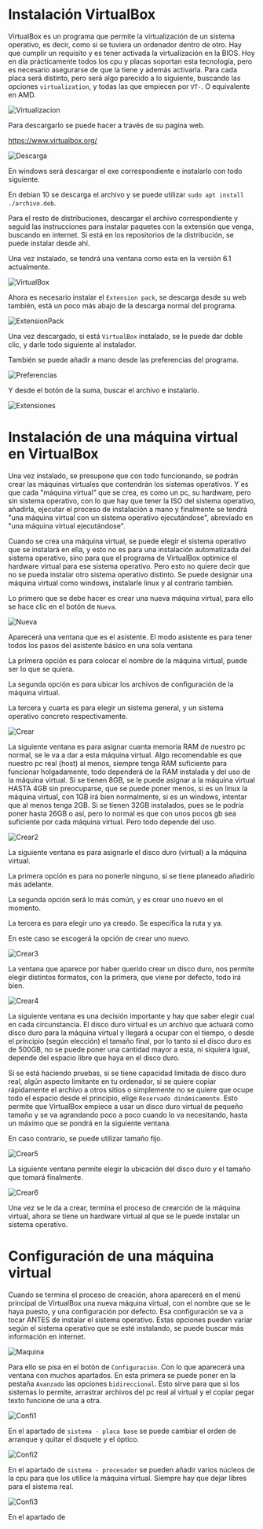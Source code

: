 
# Instalación VirtualBox

VirtualBox es un programa que permite la virtualización de un sistema operativo, es decir, como si se tuviera un ordenador dentro de otro. Hay que cumplir un requisito y es tener activada la virtualización en la BIOS. Hoy en día prácticamente todos los cpu y placas soportan esta tecnología, pero es necesario asegurarse de que la tiene y además activarla. Para cada placa será distinto, pero será algo parecido a lo siguiente, buscando las opciones `virtualization`, y todas las que empiecen por `VT-`. O equivalente en AMD.

![Virtualizacion](../Recursos/UEFIAdvanced.jpg)

Para descargarlo se puede hacer a través de su pagina web.

https://www.virtualbox.org/

![Descarga](../Recursos/DescargaVirtualBox.png)

En windows será descargar el exe correspondiente e instalarlo con todo siguiente.

En debian 10 se descarga el archivo y se puede utilizar `sudo apt install ./archivo.deb`.

Para el resto de distribuciones, descargar el archivo correspondiente y seguid las instrucciones para instalar paquetes con la extensión que venga, buscando en internet. Si está en los repositorios de la distribución, se puede instalar desde ahí.

Una vez instalado, se tendrá una ventana como esta en la versión 6.1 actualmente.

![VirtualBox](../Recursos/VirtualBox.png)

Ahora es necesario instalar el `Extension pack`, se descarga desde su web también, está un poco más abajo de la descarga normal del programa.

![ExtensionPack](../Recursos/ExtensionPackVirtualBox.png)

Una vez descargado, si está `VirtualBox` instalado, se le puede dar doble clic, y darle todo siguiente al instalador.

También se puede añadir a mano desde las preferencias del programa.

![Preferencias](../Recursos/PreferenciasVirtualBox.png)

Y desde el botón de la suma, buscar el archivo e instalarlo.

![Extensiones](../Recursos/ExtensionesVirtualBox.png)

# Instalación de una máquina virtual en VirtualBox

Una vez instalado, se presupone que con todo funcionando, se podrán crear las máquinas virtuales que contendrán los sistemas operativos. Y es que cada "máquina virtual" que se crea, es como un pc, su hardware, pero sin sistema operativo, con lo que hay que tener la ISO del sistema operativo, añadirla, ejecutar el proceso de instalación a mano y finalmente se tendrá "una máquina virtual con un sistema operativo ejecutándose", abreviado en "una máquina virtual ejecutándose".

Cuando se crea una máquina virtual, se puede elegir el sistema operativo que se instalará en ella, y esto no es para una instalación automatizada del sistema operativo, sino para que el programa de VirtualBox optimice el hardware virtual para ese sistema operativo. Pero esto no quiere decir que no se pueda instalar otro sistema operativo distinto. Se puede designar una máquina virtual como windows, instalarle linux y al contrario también.

Lo primero que se debe hacer es crear una nueva máquina virtual, para ello se hace clic en el botón de `Nueva`.

![Nueva](../Recursos/NuevaVirtualBox)

Aparecerá una ventana que es el asistente. El modo asistente es para tener todos los pasos del asistente básico en una sola ventana

La primera opción es para colocar el nombre de la máquina virtual, puede ser lo que se quiera. 

La segunda opción es para ubicar los archivos de configuración de la máquina virtual.

La tercera y cuarta es para elegir un sistema general, y un sistema operativo concreto respectivamente.

![Crear](../Recursos/CrearVirtualBox.png)

La siguiente ventana es para asignar cuanta memoria RAM de nuestro pc normal, se le va a dar a esta máquina virtual. Algo recomendable es que nuestro pc real (host) al menos, siempre tenga RAM suficiente para funcionar holgadamente, todo dependerá de la RAM instalada y del uso de la máquina virtual. Si se tienen 8GB, se le puede asignar a la máquina virtual HASTA 4GB sin preocuparse, que se puede poner menos, si es un linux la máquina virtual, con 1GB irá bien normalmente, si es un windows, intentar que al menos tenga 2GB. Si se tienen 32GB instalados, pues se le podría poner hasta 26GB o así, pero lo normal es que con unos pocos gb sea suficiente por cada máquina virtual. Pero todo depende del uso.

![Crear2](../Recursos/Crear2VirtualBox.png)

La siguiente ventana es para asignarle el disco duro (virtual) a la máquina virtual.

La primera opción es para no ponerle ninguno, si se tiene planeado añadirlo más adelante.

La segunda opción será lo más común, y es crear uno nuevo en el momento.

La tercera es para elegir uno ya creado. Se especifica la ruta y ya.

En este caso se escogerá la opción de crear uno nuevo.

![Crear3](../Recursos/Crear3VirtualBox.png)

La ventana que aparece por haber querido crear un disco duro, nos permite elegir distintos formatos, con la primera, que viene por defecto, todo irá bien.

![Crear4](../Recursos/Crear4VirtualBox.png)

La siguiente ventana es una decisión importante y hay que saber elegir cual en cada circunstancia. El disco duro virtual es un archivo que actuará como disco duro para la máquina virtual y llegará a ocupar con el tiempo, o desde el principio (según elección) el tamaño final, por lo tanto si el disco duro es de 500GB, no se puede poner una cantidad mayor a esta, ni siquiera igual, depende del espacio libre que haya en el disco duro.

Si se está haciendo pruebas, si se tiene capacidad limitada de disco duro real, algún aspecto limitante en tu ordenador, si se quiere copiar rápidamente el archivo a otros sitios o simplemente no se quiere que ocupe todo el espacio desde el principio, elige `Reservado dinámicamente`. Esto permite que VirtualBox empiece a usar un disco duro virtual de pequeño tamaño y se va agrandando poco a poco cuando lo va necesitando, hasta un máximo que se pondrá en la siguiente ventana.

En caso contrario, se puede utilizar tamaño fijo.

![Crear5](../Recursos/Crear5VirtualBox.png)

La siguiente ventana permite elegir la ubicación del disco duro y el tamaño que tomará finalmente.

![Crear6](../Recursos/Crear6VirtualBox.png)

Una vez se le da a crear, termina el proceso de crearción de la máquina virtual, ahora se tiene un hardware virtual al que se le puede instalar un sistema operativo.

# Configuración de una máquina virtual

Cuando se termina el proceso de creación, ahora aparecerá en el menú principal de VirtualBox una nueva máquina virtual, con el nombre que se le haya puesto, y una configuración por defecto. Esa configuración se va a tocar ANTES de instalar el sistema operativo. Estas opciones pueden variar según el sistema operativo que se esté instalando, se puede buscar más información en internet.

![Maquina](../Recursos/MaquinaVirtualBox.png)

Para ello se pisa en el botón de `Configuración`. Con lo que aparecerá una ventana con muchos apartados. En esta primera se puede poner en la pestaña `Avanzado` las opciones `bidireccional`. Esto sirve para que si los sistemas lo permite, arrastrar archivos del pc real al virtual y el copiar pegar texto funcione de una a otra.

![Confi1](../Recursos/Confi1VirtualBox.png)

En el apartado de `sistema - placa base` se puede cambiar el orden de arranque y quitar el disquete y el óptico.

![Confi2](../Recursos/Confi2VirtualBox.png)

En el apartado de `sistema - procesador` se pueden añadir varios núcleos de la cpu para que los utilice la máquina virtual. Siempre hay que dejar libres para el sistema real.

![Confi3](../Recursos/Confi3VirtualBox.png)

En el apartado de 
